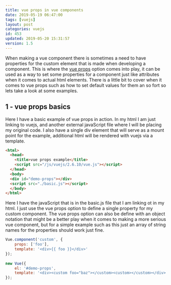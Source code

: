 ```yaml
---
title: vue props in vue components
date: 2019-05-19 06:47:00
tags: [vuejs]
layout: post
categories: vuejs
id: 453
updated: 2019-05-20 15:31:57
version: 1.5
---
```


When making a vue component there is sometimes a need to have properties for the custom element that is made when developing a component. This is where the [vue props](https://vuejs.org/v2/guide/components-props.html) option comes into play, it can be used as a way to set some properties for a component just like attributes when it comes to actual html elements. There is a little bit to cover when it comes to vue props such as how to set default values for them an so fort so lets take a look at some examples.

<!-- more -->

## 1 - vue props basics

Here I have a basic example of vue props in action. In my html I am just linking to vuejs, and another external javaScript file where I will be placing my original code. I also have a single div element that will serve as a mount point for the example, additional html will be rendered with vuejs via a template.

```html
<html>
  <head>
    <title>vue props example</title>
    <script src="/js/vuejs/2.6.10/vue.js"></script>
  </head>
  <body>
  <div id="demo-props"></div>
  <script src="./basic.js"></script>
  </body>
</html>
```

Here I have the javaScript that is in the basic.js file that I am linking ot in my html. I just use the vue props option to define a single property for my custom component. The vue props option can also be define with an object notation that might be a better play when it comes to making a more serious vue component, but for a simple example such as this just an array of string names for the properties should work just fine.

```js
Vue.component('custom', {
    props: ['foo'],
    template: '<div>{{ foo }}</div>'
});
 
new Vue({
    el: '#demo-props',
    template: '<div><custom foo="baz"></custom><custom></custom></div>'
});
```